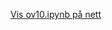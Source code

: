 [Vis ov10.ipynb på nett](http://nbviewer.ipython.org/github/ndyb/tma4123/blob/master/ov10/ov10.ipynb)
